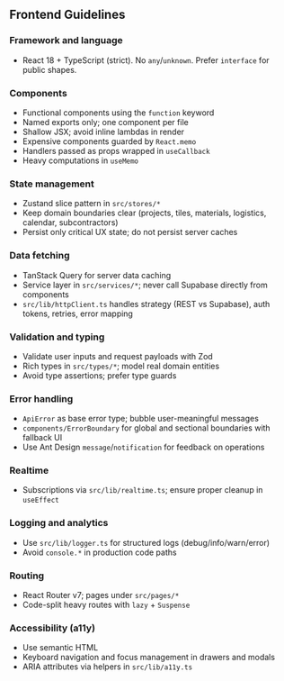 ## Frontend Guidelines

### Framework and language
- React 18 + TypeScript (strict). No `any`/`unknown`. Prefer `interface` for public shapes.

### Components
- Functional components using the `function` keyword
- Named exports only; one component per file
- Shallow JSX; avoid inline lambdas in render
- Expensive components guarded by `React.memo`
- Handlers passed as props wrapped in `useCallback`
- Heavy computations in `useMemo`

### State management
- Zustand slice pattern in `src/stores/*`
- Keep domain boundaries clear (projects, tiles, materials, logistics, calendar, subcontractors)
- Persist only critical UX state; do not persist server caches

### Data fetching
- TanStack Query for server data caching
- Service layer in `src/services/*`; never call Supabase directly from components
- `src/lib/httpClient.ts` handles strategy (REST vs Supabase), auth tokens, retries, error mapping

### Validation and typing
- Validate user inputs and request payloads with Zod
- Rich types in `src/types/*`; model real domain entities
- Avoid type assertions; prefer type guards

### Error handling
- `ApiError` as base error type; bubble user-meaningful messages
- `components/ErrorBoundary` for global and sectional boundaries with fallback UI
- Use Ant Design `message`/`notification` for feedback on operations

### Realtime
- Subscriptions via `src/lib/realtime.ts`; ensure proper cleanup in `useEffect`

### Logging and analytics
- Use `src/lib/logger.ts` for structured logs (debug/info/warn/error)
- Avoid `console.*` in production code paths

### Routing
- React Router v7; pages under `src/pages/*`
- Code-split heavy routes with `lazy` + `Suspense`

### Accessibility (a11y)
- Use semantic HTML
- Keyboard navigation and focus management in drawers and modals
- ARIA attributes via helpers in `src/lib/a11y.ts`



